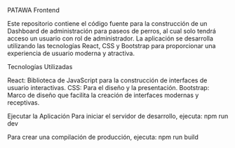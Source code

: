 
PATAWA Frontend

Este repositorio contiene el código fuente para la construcción de un Dashboard de administración para paseos de perros, al cual solo tendrá acceso un usuario con rol de administrador. La aplicación se desarrolla utilizando las tecnologías React, CSS y Bootstrap para proporcionar una experiencia de usuario moderna y atractiva.


Tecnologías Utilizadas

React: Biblioteca de JavaScript para la construcción de interfaces de usuario interactivas.
CSS: Para el diseño y la presentación.
Bootstrap: Marco de diseño que facilita la creación de interfaces modernas y receptivas.

Ejecutar la Aplicación
Para iniciar el servidor de desarrollo, ejecuta:
npm run dev

Para crear una compilación de producción, ejecuta:
npm run build

